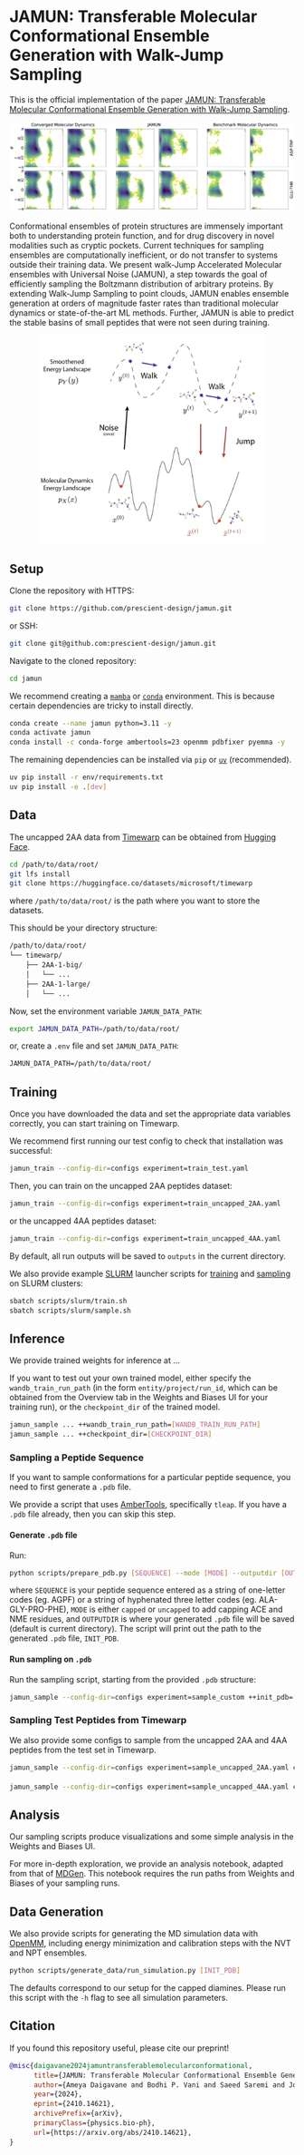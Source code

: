 # JAMUN: Transferable Molecular Conformational Ensemble Generation with Walk-Jump Sampling

This is the official implementation of the paper
[JAMUN: Transferable Molecular Conformational Ensemble Generation with Walk-Jump Sampling](https://arxiv.org/abs/2410.14621v1).

![JAMUN results on capped 2AA peptides](figures/jamun-results.png)

Conformational ensembles of protein structures are immensely important both to understanding protein function, and for drug discovery in novel modalities such as cryptic pockets. Current techniques for sampling ensembles are computationally inefficient, or do not transfer to systems outside their training data. We present walk-Jump Accelerated Molecular ensembles with Universal Noise (JAMUN), a step towards the goal of efficiently sampling the Boltzmann distribution of arbitrary proteins. By extending Walk-Jump Sampling to point clouds, JAMUN enables ensemble generation at orders of magnitude faster rates than traditional molecular dynamics or state-of-the-art ML methods. Further, JAMUN is able to predict the stable basins of small peptides that were not seen during training.

<p align="center">
  <img src="https://github.com/prescient-design/jamun/blob/main/figures/walk-jump-overview.png?raw=true" alt="Overview of walk-jump sampling in JAMUN" width="400"/>
</p>

## Setup

Clone the repository with HTTPS:
```bash
git clone https://github.com/prescient-design/jamun.git
```
or SSH:
```bash
git clone git@github.com:prescient-design/jamun.git
```

Navigate to the cloned repository:
```bash
cd jamun
```

We recommend creating a [`mamba`](https://github.com/conda-forge/miniforge?tab=readme-ov-file#install) or [`conda`](https://github.com/conda-forge/miniforge?tab=readme-ov-file#install) environment.
This is because certain dependencies are tricky to install directly.
```bash
conda create --name jamun python=3.11 -y
conda activate jamun
conda install -c conda-forge ambertools=23 openmm pdbfixer pyemma -y
```

The remaining dependencies can be installed via `pip` or [`uv`](https://docs.astral.sh/uv/getting-started/installation/) (recommended).
```bash
uv pip install -r env/requirements.txt
uv pip install -e .[dev]
```


## Data

The uncapped 2AA data from [Timewarp](https://arxiv.org/abs/2302.01170) can be obtained from [Hugging Face](https://huggingface.co/datasets/microsoft/timewarp).
```bash
cd /path/to/data/root/
git lfs install
git clone https://huggingface.co/datasets/microsoft/timewarp
```
where `/path/to/data/root/` is the path where you want to store the datasets.

This should be your directory structure:
```bash
/path/to/data/root/
└── timewarp/
    ├── 2AA-1-big/
    │   └── ...
    ├── 2AA-1-large/
    │   └── ...
```
Now, set the environment variable `JAMUN_DATA_PATH`:
```bash
export JAMUN_DATA_PATH=/path/to/data/root/
```
or, create a `.env` file and set `JAMUN_DATA_PATH`:
```txt
JAMUN_DATA_PATH=/path/to/data/root/
```

## Training

Once you have downloaded the data and set the appropriate data variables correctly, 
you can start training on Timewarp.

We recommend first running our test config to check that installation was successful:
```bash
jamun_train --config-dir=configs experiment=train_test.yaml
```

Then, you can train on the uncapped 2AA peptides dataset:
```bash
jamun_train --config-dir=configs experiment=train_uncapped_2AA.yaml
```

or the uncapped 4AA peptides dataset:
```bash
jamun_train --config-dir=configs experiment=train_uncapped_4AA.yaml
```

By default, all run outputs will be saved to `outputs` in the current directory.

We also provide example [SLURM](https://slurm.schedmd.com/documentation.html) launcher scripts for [training](https://github.com/prescient-design/jamun/blob/main/scripts/slurm/train.sh) and [sampling](https://github.com/prescient-design/jamun/blob/main/scripts/slurm/sample.sh) on SLURM clusters:
```bash
sbatch scripts/slurm/train.sh 
sbatch scripts/slurm/sample.sh 
```

## Inference

We provide trained weights for inference at ...

If you want to test out your own trained model, 
either specify the `wandb_train_run_path` (in the form `entity/project/run_id`, which can be obtained from the Overview tab in the Weights and Biases UI for your training run), or the `checkpoint_dir` of the trained model.

```bash
jamun_sample ... ++wandb_train_run_path=[WANDB_TRAIN_RUN_PATH]
jamun_sample ... ++checkpoint_dir=[CHECKPOINT_DIR]
```

### Sampling a Peptide Sequence

If you want to sample conformations for a particular peptide sequence, you need to first generate a `.pdb` file.

We provide a script that uses [AmberTools](https://ambermd.org/AmberTools.php), specifically `tleap`. If you have a `.pdb` file already, then you can skip this step.

#### Generate `.pdb` file

Run:
```bash
python scripts/prepare_pdb.py [SEQUENCE] --mode [MODE] --outputdir [OUTPUTDIR]
```
where `SEQUENCE` is your peptide sequence entered as a string of one-letter codes (eg. AGPF) or a string of hyphenated three letter codes (eg. ALA-GLY-PRO-PHE), `MODE` is either `capped` or `uncapped` to add capping ACE and NME residues, and `OUTPUTDIR` is where your generated `.pdb` file will be saved (default is current directory).
The script will print out the path to the generated  `.pdb` file, `INIT_PDB`.

#### Run sampling on `.pdb`
Run the sampling script, starting from the provided `.pdb` structure:
```bash
jamun_sample --config-dir=configs experiment=sample_custom ++init_pdb=[INIT_PDB]
```

### Sampling Test Peptides from Timewarp

We also provide some configs to sample from the uncapped 2AA and 4AA peptides from the test set in Timewarp.

```bash
jamun_sample --config-dir=configs experiment=sample_uncapped_2AA.yaml checkpoint_dir=...

jamun_sample --config-dir=configs experiment=sample_uncapped_4AA.yaml checkpoint_dir=...
```

## Analysis

Our sampling scripts produce visualizations and some simple analysis in the Weights and Biases UI.

For more in-depth exploration, we provide an analysis notebook, adapted from that of [MDGen](https://github.com/bjing2016/mdgen).
This notebook requires the run paths from Weights and Biases of your sampling runs.

## Data Generation

We also provide scripts for generating the MD simulation data with [OpenMM](https://openmm.org/), including energy minimization and calibration steps with the NVT and NPT ensembles.

```bash
python scripts/generate_data/run_simulation.py [INIT_PDB]
```

The defaults correspond to our setup for the capped diamines.
Please run this script with the `-h` flag to see all simulation parameters.

## Citation

If you found this repository useful, please cite our preprint!

```bibtex
@misc{daigavane2024jamuntransferablemolecularconformational,
      title={JAMUN: Transferable Molecular Conformational Ensemble Generation with Walk-Jump Sampling}, 
      author={Ameya Daigavane and Bodhi P. Vani and Saeed Saremi and Joseph Kleinhenz and Joshua Rackers},
      year={2024},
      eprint={2410.14621},
      archivePrefix={arXiv},
      primaryClass={physics.bio-ph},
      url={https://arxiv.org/abs/2410.14621}, 
}
```
